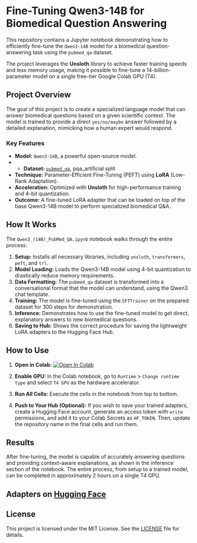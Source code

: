 # Fine-Tuning Qwen3-14B for Biomedical Question Answering

This repository contains a Jupyter notebook demonstrating how to efficiently fine-tune the `Qwen3-14B` model for a biomedical question-answering task using the `pubmed_qa` dataset.

The project leverages the **Unsloth** library to achieve faster training speeds and less memory usage, making it possible to fine-tune a 14-billion-parameter model on a single free-tier Google Colab GPU (T4).

## Project Overview

The goal of this project is to create a specialized language model that can answer biomedical questions based on a given scientific context. The model is trained to provide a direct `yes/no/maybe` answer followed by a detailed explanation, mimicking how a human expert would respond.

### Key Features

-   **Model:** `Qwen3-14B`, a powerful open-source model.
-   -   **Dataset:** [`pubmed_qa`](https://huggingface.co/datasets/pubmed_qa), pqa_artificial split
-   **Technique:** Parameter-Efficient Fine-Tuning (PEFT) using **LoRA** (Low-Rank Adaptation).
-   **Acceleration:** Optimized with **Unsloth** for high-performance training and 4-bit quantization.
-   **Outcome:** A fine-tuned LoRA adapter that can be loaded on top of the base Qwen3-14B model to perform specialized biomedical Q&A.

## How It Works

The `Qwen3_(14B)_PubMed_QA.ipynb` notebook walks through the entire process:

1.  **Setup:** Installs all necessary libraries, including `unsloth`, `transformers`, `peft`, and `trl`.
2.  **Model Loading:** Loads the Qwen3-14B model using 4-bit quantization to drastically reduce memory requirements.
3.  **Data Formatting:** The `pubmed_qa` dataset is transformed into a conversational format that the model can understand, using the Qwen3 chat template.
4.  **Training:** The model is fine-tuned using the `SFTTrainer` on the prepared dataset for 300 steps for demonstration.
5.  **Inference:** Demonstrates how to use the fine-tuned model to get direct, explanatory answers to new biomedical questions.
6.  **Saving to Hub:** Shows the correct procedure for saving the lightweight LoRA adapters to the Hugging Face Hub.

## How to Use

1.  **Open in Colab:**
    [![Open In Colab](https://colab.research.google.com/assets/colab-badge.svg)](https://colab.research.google.com/github/huseyincavusbi/Qwen3_BioMed_QA/blob/main/Qwen3_(14B)_PubMed_QA.ipynb)


2.  **Enable GPU:** In the Colab notebook, go to `Runtime` > `Change runtime type` and select `T4 GPU` as the hardware accelerator.

3.  **Run All Cells:** Execute the cells in the notebook from top to bottom.

4.  **Push to Your Hub (Optional):** If you wish to save your trained adapters, create a Hugging Face account, generate an access token with `write` permissions, and add it to your Colab Secrets as `HF_TOKEN`. Then, update the repository name in the final cells and run them.

## Results

After fine-tuning, the model is capable of accurately answering questions and providing context-aware explanations, as shown in the inference section of the notebook. The entire process, from setup to a trained model, can be completed in approximately 2 hours on a single T4 GPU.

## Adapters on [Hugging Face](https://huggingface.co/huseyincavus/Qwen3-14B-PubMedQA-lora-adapters)

## License

This project is licensed under the MIT License. See the [LICENSE](LICENSE) file for details.

